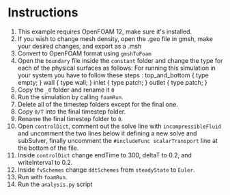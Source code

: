 # Instructions
1. This example requires OpenFOAM 12, make sure it's installed.
2. If you wish to change mesh density, open the .geo file in gmsh, make your desired changes, and export as a .msh
3. Convert to OpenFOAM format using `gmshToFoam`
4. Open the `boundary` file inside the `constant` folder and change the type for each of the physical surfaces as follows:
For running this simulation in your system you have to follow these steps :
    top_and_bottom
    {
        type            empty;
    }
    wall
    {
        type            wall;
    }
    inlet
    {
        type            patch;
    }
    outlet
    {
        type            patch;
    }
4. Copy the `_0` folder and rename it `0`
5. Run the simulation by calling `foamRun`.
6. Delete all of the timestep folders except for the final one.
7. Copy `0/T` into the final timestep folder.
8. Rename the final timestep folder to `0`.
9. Open `controlDict`, comment out the solve line with `incompressibleFluid` and uncomment the two lines below it defining a new solve and subSulver, finally uncomment the `#includeFunc scalarTransport` line at the bottom of the file.
10. Inside `controlDict` change endTime to 300, deltaT to 0.2, and writeInterval to 0.2.
11. Inside `fvSchemes` change `ddtSchemes` from `steadyState` to `Euler`. 
12. Run with `foamRun`.
13. Run the `analysis.py` script